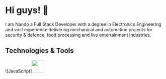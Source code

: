 # Hi guys! 👋

I am Nando a Full Stack Developer with a degree in Electronics Engineering and vast experience delivering mechanical and automation projects for security & defence, food processing and live entertainment industries.

## Technologies & Tools

![JavaScript]<img src="https://img.shields.io/badge/JavaScript-222d2d?logo=javascript&logoColor=F7DF1E&logoWidth=20&style=plastic" height="40"/>

<!--
**Nando-C/Nando-C** is a ✨ _special_ ✨ repository because its `README.md` (this file) appears on your GitHub profile.

Here are some ideas to get you started:

- 🔭 I’m currently working on ...
- 🌱 I’m currently learning ...
- 👯 I’m looking to collaborate on ...
- 🤔 I’m looking for help with ...
- 💬 Ask me about ...
- 📫 How to reach me: ...
- 😄 Pronouns: ...
- ⚡ Fun fact: ...
-->
